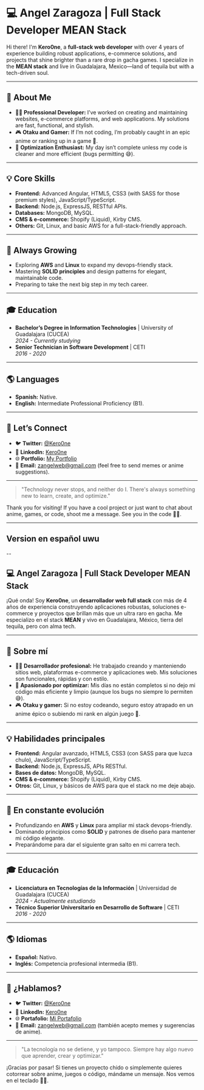 # 💻 Angel Zaragoza | Full Stack Developer MEAN Stack  

Hi there! I'm **Kero0ne**, a **full-stack web developer** with over 4 years of experience building robust applications, e-commerce solutions, and projects that shine brighter than a rare drop in gacha games. I specialize in the **MEAN stack** and live in Guadalajara, Mexico—land of tequila but with a tech-driven soul.

---

## 🎯 About Me  
- 👨‍💻 **Professional Developer:** I’ve worked on creating and maintaining websites, e-commerce platforms, and web applications. My solutions are fast, functional, and stylish.  
- 🎮 **Otaku and Gamer:** If I’m not coding, I’m probably caught in an epic anime or ranking up in a game 👾.  
- 🔧 **Optimization Enthusiast:** My day isn’t complete unless my code is cleaner and more efficient (bugs permitting 😅).  

---

## 💡 Core Skills  
- **Frontend:** Advanced Angular, HTML5, CSS3 (with SASS for those premium styles), JavaScript/TypeScript.  
- **Backend:** Node.js, ExpressJS, RESTful APIs.  
- **Databases:** MongoDB, MySQL.  
- **CMS & e-commerce:** Shopify (Liquid), Kirby CMS.  
- **Others:** Git, Linux, and basic AWS for a full-stack-friendly approach.  

---

## 🌱 Always Growing  
- Exploring **AWS** and **Linux** to expand my devops-friendly stack.  
- Mastering **SOLID principles** and design patterns for elegant, maintainable code.  
- Preparing to take the next big step in my tech career.  

---

## 🎓 Education  
- **Bachelor’s Degree in Information Technologies** | University of Guadalajara (CUCEA)  
  *2024 - Currently studying*  
- **Senior Technician in Software Development** | CETI  
  *2016 - 2020*  

---

## 🌎 Languages  
- **Spanish:** Native.  
- **English:** Intermediate Professional Proficiency (B1).  

---

## 💬 Let’s Connect  
- 🐦 **Twitter:** [@Kero0ne](#)  
- 💼 **LinkedIn:** [Kero0ne](#)  
- 🌐 **Portfolio:** [My Portfolio](https://bit.ly/3zoZv81)  
- 📧 **Email:** zangelweb@gmail.com (feel free to send memes or anime suggestions).  

---

> "Technology never stops, and neither do I. There's always something new to learn, create, and optimize."  

Thank you for visiting! If you have a cool project or just want to chat about anime, games, or code, shoot me a message. See you in the code 👾✨.  

--- 


## Version en español uwu

--

## 💻 Angel Zaragoza | Full Stack Developer MEAN Stack  

¡Qué onda! Soy **Kero0ne**, un **desarrollador web full stack** con más de 4 años de experiencia construyendo aplicaciones robustas, soluciones e-commerce y proyectos que brillan más que un ultra raro en gacha. Me especializo en el stack **MEAN** y vivo en Guadalajara, México, tierra del tequila, pero con alma tech.

---

## 🎯 Sobre mí  
- 👨‍💻 **Desarrollador profesional:** He trabajado creando y manteniendo sitios web, plataformas e-commerce y aplicaciones web. Mis soluciones son funcionales, rápidas y con estilo.  
- 🔧 **Apasionado por optimizar:** Mis días no están completos si no dejo mi código más eficiente y limpio (aunque los bugs no siempre lo permiten 😅).
- 🎮 **Otaku y gamer:** Si no estoy codeando, seguro estoy atrapado en un anime épico o subiendo mi rank en algún juego 👾.  

---

## 💡 Habilidades principales  
- **Frontend:** Angular avanzado, HTML5, CSS3 (con SASS para que luzca chulo), JavaScript/TypeScript.  
- **Backend:** Node.js, ExpressJS, APIs RESTful.  
- **Bases de datos:** MongoDB, MySQL.  
- **CMS & e-commerce:** Shopify (Liquid), Kirby CMS.  
- **Otros:** Git, Linux, y básicos de AWS para que el stack no me deje abajo.  

---

## 🌱 En constante evolución  
- Profundizando en **AWS** y **Linux** para ampliar mi stack devops-friendly.  
- Dominando principios como **SOLID** y patrones de diseño para mantener mi código elegante.  
- Preparándome para dar el siguiente gran salto en mi carrera tech.  

---

## 🎓 Educación  
- **Licenciatura en Tecnologías de la Información** | Universidad de Guadalajara (CUCEA)  
  *2024 - Actualmente estudiando*  
- **Técnico Superior Universitario en Desarrollo de Software** | CETI  
  *2016 - 2020*  

---

## 🌎 Idiomas  
- **Español:** Nativo.  
- **Inglés:** Competencia profesional intermedia (B1).  

---

## 💬 ¿Hablamos?  
- 🐦 **Twitter:** [@Kero0ne](#)  
- 💼 **LinkedIn:** [Kero0ne](#)  
- 🌐 **Portafolio:** [Mi Portafolio](https://bit.ly/3zoZv81)  
- 📧 **Email:** zangelweb@gmail.com (también acepto memes y sugerencias de anime).  

---

> "La tecnología no se detiene, y yo tampoco. Siempre hay algo nuevo que aprender, crear y optimizar."  

¡Gracias por pasar! Si tienes un proyecto chido o simplemente quieres cotorrear sobre anime, juegos o código, mándame un mensaje. Nos vemos en el teclado 👾✨.  
